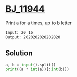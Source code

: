 # [BJ_11944](https://acmicpc.net/problem/11944)

Print a for a times, up to b letter

```txt
Input: 20 16
Output: 2020202020202020
```

## Solution

```py
a, b = input().split()
print((a * int(a))[:int(b)])
```
